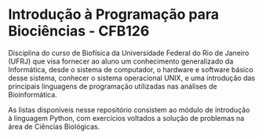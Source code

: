 # Introdução à Programação para Biociências - CFB126
Disciplina do curso de Biofísica da Universidade Federal do Rio de Janeiro (UFRJ) que visa fornecer ao aluno um conhecimento generalizado da Informática, desde o sistema de computador, o hardware e software básico desse sistema, conhecer o sistema operacional UNIX, e uma introdução das principais linguagens de programação utilizadas nas análises de Bioinformática.

As listas disponíveis nesse repositório consistem ao módulo de introdução à linguagem Python, com exercícios voltados a solução de problemas na área de Ciências Biológicas.
